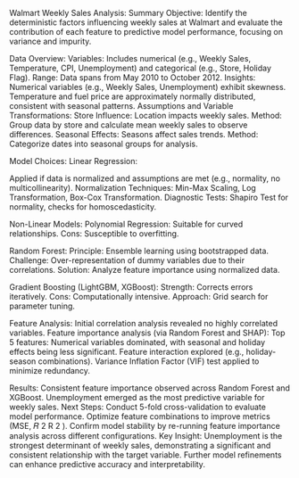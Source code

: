 Walmart Weekly Sales Analysis: Summary
Objective:
Identify the deterministic factors influencing weekly sales at Walmart and evaluate the contribution of each feature to predictive model performance, focusing on variance and impurity.

Data Overview:
Variables: Includes numerical (e.g., Weekly Sales, Temperature, CPI, Unemployment) and categorical (e.g., Store, Holiday Flag).
Range: Data spans from May 2010 to October 2012.
Insights:
Numerical variables (e.g., Weekly Sales, Unemployment) exhibit skewness.
Temperature and fuel price are approximately normally distributed, consistent with seasonal patterns.
Assumptions and Variable Transformations:
Store Influence: Location impacts weekly sales.
Method: Group data by store and calculate mean weekly sales to observe differences.
Seasonal Effects: Seasons affect sales trends.
Method: Categorize dates into seasonal groups for analysis.

Model Choices:
Linear Regression:

Applied if data is normalized and assumptions are met (e.g., normality, no multicollinearity).
Normalization Techniques: Min-Max Scaling, Log Transformation, Box-Cox Transformation.
Diagnostic Tests: Shapiro Test for normality, checks for homoscedasticity.

Non-Linear Models:
Polynomial Regression: Suitable for curved relationships.
Cons: Susceptible to overfitting.

Random Forest:
Principle: Ensemble learning using bootstrapped data.
Challenge: Over-representation of dummy variables due to their correlations.
Solution: Analyze feature importance using normalized data.

Gradient Boosting (LightGBM, XGBoost):
Strength: Corrects errors iteratively.
Cons: Computationally intensive.
Approach: Grid search for parameter tuning.

Feature Analysis:
Initial correlation analysis revealed no highly correlated variables.
Feature importance analysis (via Random Forest and SHAP):
Top 5 features: Numerical variables dominated, with seasonal and holiday effects being less significant.
Feature interaction explored (e.g., holiday-season combinations).
Variance Inflation Factor (VIF) test applied to minimize redundancy.

Results:
Consistent feature importance observed across Random Forest and XGBoost.
Unemployment emerged as the most predictive variable for weekly sales.
Next Steps:
Conduct 5-fold cross-validation to evaluate model performance.
Optimize feature combinations to improve metrics (MSE, 
𝑅
2
R 
2
 ).
Confirm model stability by re-running feature importance analysis across different configurations.
Key Insight:
Unemployment is the strongest determinant of weekly sales, demonstrating a significant and consistent relationship with the target variable. Further model refinements can enhance predictive accuracy and interpretability.
